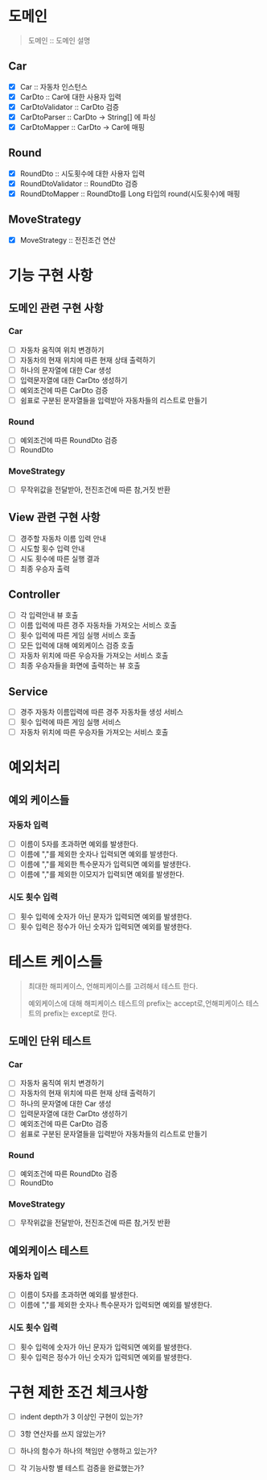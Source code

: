 # 도메인

> 도메인 :: 도메인 설명

## Car

- [x] Car :: 자동차 인스턴스
- [x] CarDto :: Car에 대한 사용자 입력
- [x] CarDtoValidator :: CarDto 검증
- [x] CarDtoParser :: CarDto -> String[] 에 파싱
- [x] CarDtoMapper :: CarDto -> Car에 매핑

## Round

- [x] RoundDto :: 시도횟수에 대한 사용자 입력
- [x] RoundDtoValidator :: RoundDto 검증
- [x] RoundDtoMapper :: RoundDto를 Long 타입의 round(시도횟수)에 매핑

## MoveStrategy

- [x] MoveStrategy :: 전진조건 연산

# 기능 구현 사항

## 도메인 관련 구현 사항

### Car

- [ ] 자동차 움직여 위치 변경하기
- [ ] 자동차의 현재 위치에 따른 현재 상태 출력하기
- [ ] 하나의 문자열에 대한 Car 생성
- [ ] 입력문자열에 대한 CarDto 생성하기
- [ ] 예외조건에 따른 CarDto 검증
- [ ] 쉼표로 구분된 문자열들을 입력받아 자동차들의 리스트로 만들기

### Round

- [ ] 예외조건에 따른 RoundDto 검증
- [ ] RoundDto

### MoveStrategy

- [ ] 무작위값을 전달받아, 전진조건에 따른 참,거짓 반환

## View 관련 구현 사항

- [ ] 경주할 자동차 이름 입력 안내
- [ ] 시도할 횟수 입력 안내
- [ ] 시도 횟수에 따른 실행 결과
- [ ] 최종 우승자 출력

## Controller

- [ ] 각 입력안내 뷰 호출
- [ ] 이름 입력에 따른 경주 자동차들 가져오는 서비스 호출
- [ ] 횟수 입력에 따른 게임 실행 서비스 호출
- [ ] 모든 입력에 대해 예외케이스 검증 호출
- [ ] 자동차 위치에 따른 우승자들 가져오는 서비스 호출
- [ ] 최종 우승자들을 화면에 출력하는 뷰 호출

## Service

- [ ] 경주 자동차 이름입력에 따른 경주 자동차들 생성 서비스
- [ ] 횟수 입력에 따른 게임 실행 서비스
- [ ] 자동차 위치에 따른 우승자들 가져오는 서비스 호출

# 예외처리

## 예외 케이스들

### 자동차 입력

- [ ] 이름이 5자를 초과하면 예외를 발생한다.
- [ ] 이름에 ","를 제외한 숫자나 입력되면 예외를 발생한다.
- [ ] 이름에 ","를 제외한 특수문자가 입력되면 예외를 발생한다.
- [ ] 이름에 ","를 제외한 이모지가 입력되면 예외를 발생한다.

### 시도 횟수 입력

- [ ] 횟수 입력에 숫자가 아닌 문자가 입력되면 예외를 발생한다.
- [ ] 횟수 입력은 정수가 아닌 숫자가 입력되면 예외를 발생한다.

# 테스트 케이스들

> 최대한 해피케이스, 언해피케이스를 고려해서 테스트 한다.
>
> 예외케이스에 대해 해피케이스 테스트의 prefix는 accept로,언해피케이스 테스트의 prefix는 except로 한다.

## 도메인 단위 테스트

### Car

- [ ] 자동차 움직여 위치 변경하기
- [ ] 자동차의 현재 위치에 따른 현재 상태 출력하기
- [ ] 하나의 문자열에 대한 Car 생성
- [ ] 입력문자열에 대한 CarDto 생성하기
- [ ] 예외조건에 따른 CarDto 검증
- [ ] 쉼표로 구분된 문자열들을 입력받아 자동차들의 리스트로 만들기

### Round

- [ ] 예외조건에 따른 RoundDto 검증
- [ ] RoundDto

### MoveStrategy

- [ ] 무작위값을 전달받아, 전진조건에 따른 참,거짓 반환

## 예외케이스 테스트

### 자동차 입력

- [ ] 이름이 5자를 초과하면 예외를 발생한다.
- [ ] 이름에 ","를 제외한 숫자나 특수문자가 입력되면 예외를 발생한다.

### 시도 횟수 입력

- [ ] 횟수 입력에 숫자가 아닌 문자가 입력되면 예외를 발생한다.
- [ ] 횟수 입력은 정수가 아닌 숫자가 입력되면 예외를 발생한다.

# 구현 제한 조건 체크사항

- [ ] indent depth가 3 이상인 구현이 있는가?
- [ ] 3항 연산자를 쓰지 않았는가?
- [ ] 하나의 함수가 하나의 책임만 수행하고 있는가?
- [ ] 각 기능사항 별 테스트 검증을 완료했는가?

